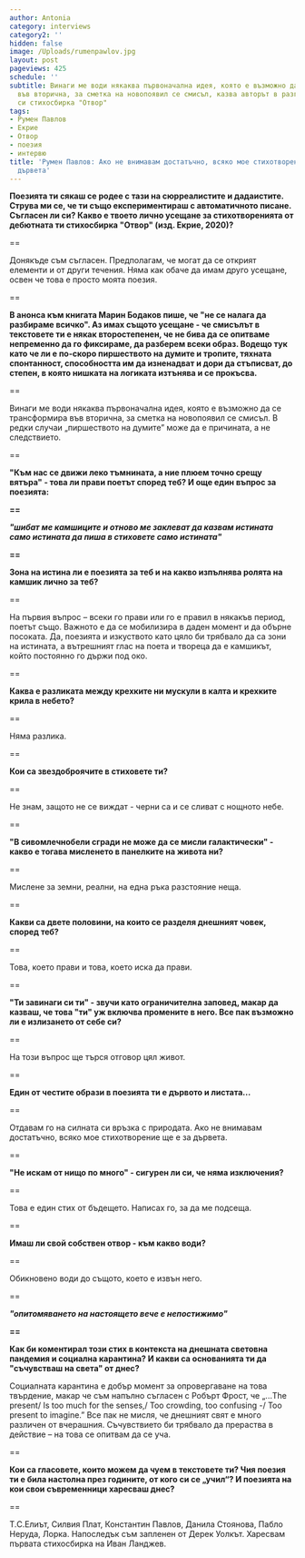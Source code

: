 ```yaml
---
author: Antonia
category: interviews
category2: ''
hidden: false
image: /Uploads/rumenpawlov.jpg
layout: post
pageviews: 425
schedule: ''
subtitle: Винаги ме води някаква първоначална идея, която е възможно да се трансформира
  във вторична, за сметка на новопоявил се смисъл, казва авторът в разговор за дебютната
  си стихосбирка "Отвор"
tags:
- Румен Павлов
- Екрие
- Отвор
- поезия
- интервю
title: 'Румен Павлов: Ако не внимавам достатъчно, всяко мое стихотворение ще е за
  дървета'
---
```


**Поезията ти сякаш се родее с тази на сюрреалистите и дадаистите. Струва ми се, че ти също експериментираш с автоматичното писане. Съгласен ли си? Какво е твоето лично усещане за стихотворенията от дебютната ти стихосбирка "Отвор" (изд. Екрие, 2020)?** 

\==

Донякъде съм съгласен. Предполагам, че могат да се открият елементи и от други течения. Няма как обаче да имам друго усещане, освен че това е просто моята поезия.

\==

**В анонса към книгата Марин Бодаков пише, че "не се налага да разбираме всичко". Аз имах същото усещане - че смисълът в текстовете ти е някак второстепенен, че не бива да се опитваме непременно да го фиксираме, да разберем всеки образ. Водещо тук като че ли е по-скоро пиршеството на думите и тропите, тяхната спонтанност, способността им да изненадват и дори да стъписват, до степен, в която нишката на логиката изтънява и се прокъсва.**

\==

Винаги ме води някаква първоначална идея, която е възможно да се трансформира във вторична, за сметка на новопоявил се смисъл. В редки случаи „пиршеството на думите”  може да е причината, а не следствието.

\==

**"Към нас се движи леко тъмнината, а ние плюем точно срещу вятъра" - това ли прави поетът според теб? И още един въпрос за поезията:**

**\==**

***"шибат ме камшиците
и отново ме заклеват
да казвам истината само истината
да пиша в стиховете само истината"*** 

**\==**

**Зона на истина ли е поезията за теб и на какво изпълнява ролята на камшик лично за теб?**

\==

На първия въпрос – всеки го прави или го е правил в някакъв период, поетът също. Важното е да се мобилизира в даден момент и да обърне посоката. Да, поезията и изкуството като цяло би трябвало да са зони на истината, а вътрешният глас на поета и твореца да е камшикът, който постоянно го държи под око.

\==

**Каква е разликата между крехките ни мускули в калта и крехките крила в небето?**

\==

Няма разлика.

\==

**Кои са звездоброячите в стиховете ти?**

\==

Не знам, защото не се виждат - черни са и се сливат с нощното небе.

\==

**"В сивомлечнобели сгради не може да се мисли галактически" - какво е тогава мисленето в панелките на живота ни?**

\==

Мислене за земни, реални, на една ръка разстояние неща.

\==

**Какви са двете половини, на които се разделя днешният човек, според теб?**

\==

Това, което прави и това, което иска да прави.

\==

**"Ти завинаги си ти" - звучи като ограничителна заповед, макар да казваш, че това "ти" уж включва промените в него. Все пак възможно ли е излизането от себе си?**

\==

На този въпрос ще търся отговор цял живот.

\==

**Един от честите образи в поезията ти е дървото и листата...**

\==

Отдавам го на силната си връзка с природата. Ако не внимавам достатъчно, всяко мое стихотворение ще е за дървета.

\==

**"Не искам от нищо по много" - сигурен ли си, че няма изключения?**

\==

Това е един стих от бъдещето. Написах го, за да ме подсеща.

\==

**Имаш ли свой собствен отвор - към какво води?**

\==

Обикновено води до същото, което е извън него.

\==

***"опитомяването
на настоящето
вече е
непостижимо"*** 

**\==**

**Как би коментирал този стих в контекста на днешната световна пандемия и социална карантина? И какви са основанията ти да "съчувстваш на света" от днес?**

Социалната карантина е добър момент за опровергаване на това твърдение, макар че съм напълно съгласен с Робърт Фрост, че „...The present/ Is too much for the senses,/ Too crowding, too confusing -/ Too present to imagine.” Все пак не мисля, че днешният свят е много различен от вчерашния. Съчувствието би трябвало да прераства в действие – на това се опитвам да се уча.

\==

**Кои са гласовете, които можем да чуем в текстовете ти? Чия поезия ти е била настолна през годините, от кого си се „учил“? И поезията на кои свои съвременници харесваш днес?**

\==

T.С.Елиът, Силвия Плат, Константин Павлов, Данила Стоянова, Пабло Неруда, Лорка. Напоследък съм запленен от Дерек Уолкът. Харесвам първата стихосбирка на Иван Ланджев.